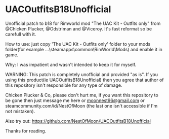 # UACOutfitsB18Unofficial
Unofficial patch to b18 for Rimworld mod "The UAC Kit - Outfits only" from @Chicken Plucker, @Odstriman and @Viceroy.
It's fast reformat so be carefull with it.

How to use: just copy 'The UAC Kit - Outfits only' folder to your mods folder(for example ...\steamapps\common\RimWorld\Mods\) and enable it in game.

Why: I was impatient and wasn't intended to keep it for myself.

WARNING: This patch is completely unofficial and provided "as is". If you using this product(ie UACOutfitsB18Unofficial) then you agree that author of this repository isn't responsible for any type of damage.

Chicken Plucker & Co, please don't hurt me, if you want this repository to be gone then just message me here or moonnest96@gmail.com or steamcommunity.com/id/NestOfMoon (the last one isn't accessible if I'm not mistaken).

Also try out:
https://github.com/NestOfMoon/UACOutfitsB18Unofficial

Thanks for reading.
